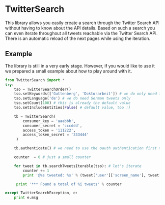 # TwitterSearch
This library allows you easily create a search through the Twitter Search API without having to know about the API details. Based on such a search you can even iterate throughout all tweets reachable via the Twitter Search API. There is an automatic reload of the next pages while using the iteration.


## Example
The library is still in a very early stage. However, if you would like to use it we prepared a small example about how to play around with it.

```python
from TwitterSearch import *
try:
    tso = TwitterSearchOrder()
    tso.setKeywords(['Guttenberg', 'Doktorarbeit']) # we do only need tweets including those words
    tso.setLanguage('de') # we do need German tweets only
    tso.setCount(100) # this is already the default value
    tso.setIncludeEntities(False) # default value, too :)

    tb = TwitterSearch(
        consumer_key = 'aaabbb',
        consumer_secret = 'cccddd',
        access_token = '111222',
        access_token_secret = '333444'
     )

    tb.authenticate() # we need to use the oauth authentication first to be able to sign messages

    counter  = 0 # just a small counter

    for tweet in tb.searchTweetsIterable(tso): # let's iterate
        counter += 1
        print '@%s tweeted: %s' % (tweet['user']['screen_name'], tweet['text'])

     print '*** Found a total of %i tweets' % counter   

except TwitterSearchException, e:
    print e.msg
```
